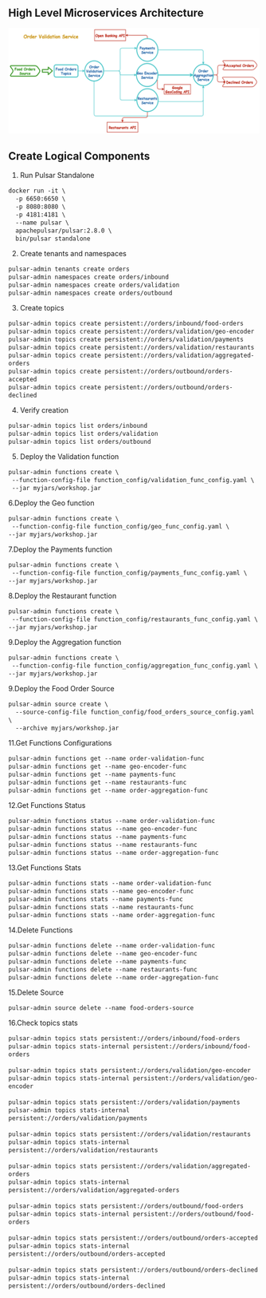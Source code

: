 High Level Microservices Architecture
-------------------------------------
![Alt text](../images/microservices_arch.png "Microservices Architecture")

Create Logical Components
-------------------------
1. Run Pulsar Standalone
```
docker run -it \
  -p 6650:6650 \
  -p 8080:8080 \
  -p 4181:4181 \
  --name pulsar \
  apachepulsar/pulsar:2.8.0 \
  bin/pulsar standalone
```

2. Create tenants and namespaces
```
pulsar-admin tenants create orders
pulsar-admin namespaces create orders/inbound
pulsar-admin namespaces create orders/validation
pulsar-admin namespaces create orders/outbound
```

3. Create topics
```
pulsar-admin topics create persistent://orders/inbound/food-orders
pulsar-admin topics create persistent://orders/validation/geo-encoder
pulsar-admin topics create persistent://orders/validation/payments
pulsar-admin topics create persistent://orders/validation/restaurants
pulsar-admin topics create persistent://orders/validation/aggregated-orders
pulsar-admin topics create persistent://orders/outbound/orders-accepted
pulsar-admin topics create persistent://orders/outbound/orders-declined
```

4. Verify creation
```
pulsar-admin topics list orders/inbound
pulsar-admin topics list orders/validation
pulsar-admin topics list orders/outbound
```

5. Deploy the Validation function
```
pulsar-admin functions create \
 --function-config-file function_config/validation_func_config.yaml \
 --jar myjars/workshop.jar
```

6.Deploy the Geo function
```
pulsar-admin functions create \
 --function-config-file function_config/geo_func_config.yaml \
--jar myjars/workshop.jar
```

7.Deploy the Payments function
```
pulsar-admin functions create \
 --function-config-file function_config/payments_func_config.yaml \
--jar myjars/workshop.jar
```

8.Deploy the Restaurant function
```
pulsar-admin functions create \
 --function-config-file function_config/restaurants_func_config.yaml \
--jar myjars/workshop.jar
```

9.Deploy the Aggregation function
```
pulsar-admin functions create \
 --function-config-file function_config/aggregation_func_config.yaml \
--jar myjars/workshop.jar
```

9.Deploy the Food Order Source
```
pulsar-admin source create \
  --source-config-file function_config/food_orders_source_config.yaml \
  --archive myjars/workshop.jar
```


11.Get Functions Configurations
```
pulsar-admin functions get --name order-validation-func
pulsar-admin functions get --name geo-encoder-func
pulsar-admin functions get --name payments-func
pulsar-admin functions get --name restaurants-func
pulsar-admin functions get --name order-aggregation-func
```

12.Get Functions Status
```
pulsar-admin functions status --name order-validation-func
pulsar-admin functions status --name geo-encoder-func
pulsar-admin functions status --name payments-func
pulsar-admin functions status --name restaurants-func
pulsar-admin functions status --name order-aggregation-func
```

13.Get Functions Stats
```
pulsar-admin functions stats --name order-validation-func
pulsar-admin functions stats --name geo-encoder-func
pulsar-admin functions stats --name payments-func
pulsar-admin functions stats --name restaurants-func
pulsar-admin functions stats --name order-aggregation-func
```

14.Delete Functions
```
pulsar-admin functions delete --name order-validation-func
pulsar-admin functions delete --name geo-encoder-func
pulsar-admin functions delete --name payments-func
pulsar-admin functions delete --name restaurants-func
pulsar-admin functions delete --name order-aggregation-func
```

15.Delete Source
```
pulsar-admin source delete --name food-orders-source
```

16.Check topics stats
```
pulsar-admin topics stats persistent://orders/inbound/food-orders
pulsar-admin topics stats-internal persistent://orders/inbound/food-orders

pulsar-admin topics stats persistent://orders/validation/geo-encoder
pulsar-admin topics stats-internal persistent://orders/validation/geo-encoder

pulsar-admin topics stats persistent://orders/validation/payments
pulsar-admin topics stats-internal persistent://orders/validation/payments

pulsar-admin topics stats persistent://orders/validation/restaurants
pulsar-admin topics stats-internal persistent://orders/validation/restaurants

pulsar-admin topics stats persistent://orders/validation/aggregated-orders
pulsar-admin topics stats-internal persistent://orders/validation/aggregated-orders

pulsar-admin topics stats persistent://orders/outbound/food-orders
pulsar-admin topics stats-internal persistent://orders/outbound/food-orders

pulsar-admin topics stats persistent://orders/outbound/orders-accepted
pulsar-admin topics stats-internal persistent://orders/outbound/orders-accepted

pulsar-admin topics stats persistent://orders/outbound/orders-declined
pulsar-admin topics stats-internal persistent://orders/outbound/orders-declined
```